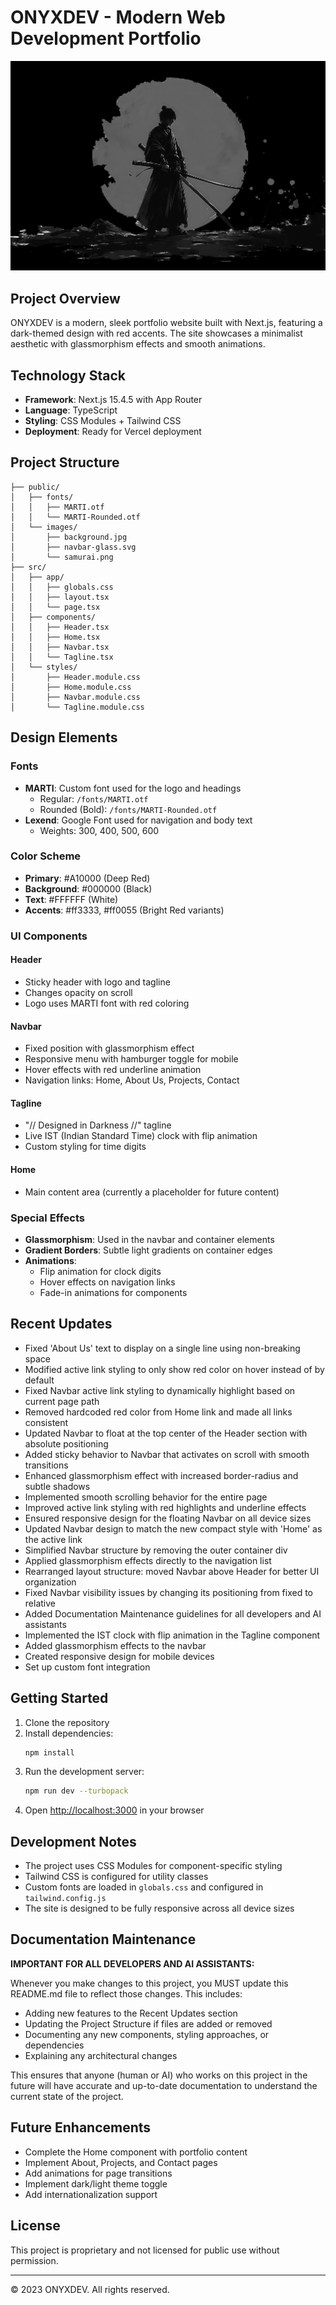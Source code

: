 # ONYXDEV - Modern Web Development Portfolio

![ONYXDEV](./public/images/samurai.png)

## Project Overview

ONYXDEV is a modern, sleek portfolio website built with Next.js, featuring a dark-themed design with red accents. The site showcases a minimalist aesthetic with glassmorphism effects and smooth animations.

## Technology Stack

- **Framework**: Next.js 15.4.5 with App Router
- **Language**: TypeScript
- **Styling**: CSS Modules + Tailwind CSS
- **Deployment**: Ready for Vercel deployment

## Project Structure

```
├── public/
│   ├── fonts/
│   │   ├── MARTI.otf
│   │   └── MARTI-Rounded.otf
│   └── images/
│       ├── background.jpg
│       ├── navbar-glass.svg
│       └── samurai.png
├── src/
│   ├── app/
│   │   ├── globals.css
│   │   ├── layout.tsx
│   │   └── page.tsx
│   ├── components/
│   │   ├── Header.tsx
│   │   ├── Home.tsx
│   │   ├── Navbar.tsx
│   │   └── Tagline.tsx
│   └── styles/
│       ├── Header.module.css
│       ├── Home.module.css
│       ├── Navbar.module.css
│       └── Tagline.module.css
```

## Design Elements

### Fonts

- **MARTI**: Custom font used for the logo and headings
  - Regular: `/fonts/MARTI.otf`
  - Rounded (Bold): `/fonts/MARTI-Rounded.otf`
- **Lexend**: Google Font used for navigation and body text
  - Weights: 300, 400, 500, 600

### Color Scheme

- **Primary**: #A10000 (Deep Red)
- **Background**: #000000 (Black)
- **Text**: #FFFFFF (White)
- **Accents**: #ff3333, #ff0055 (Bright Red variants)

### UI Components

#### Header
- Sticky header with logo and tagline
- Changes opacity on scroll
- Logo uses MARTI font with red coloring

#### Navbar
- Fixed position with glassmorphism effect
- Responsive menu with hamburger toggle for mobile
- Hover effects with red underline animation
- Navigation links: Home, About Us, Projects, Contact

#### Tagline
- "// Designed in Darkness //" tagline
- Live IST (Indian Standard Time) clock with flip animation
- Custom styling for time digits

#### Home
- Main content area (currently a placeholder for future content)

### Special Effects

- **Glassmorphism**: Used in the navbar and container elements
- **Gradient Borders**: Subtle light gradients on container edges
- **Animations**: 
  - Flip animation for clock digits
  - Hover effects on navigation links
  - Fade-in animations for components

## Recent Updates

- Fixed 'About Us' text to display on a single line using non-breaking space
- Modified active link styling to only show red color on hover instead of by default
- Fixed Navbar active link styling to dynamically highlight based on current page path
- Removed hardcoded red color from Home link and made all links consistent
- Updated Navbar to float at the top center of the Header section with absolute positioning
- Added sticky behavior to Navbar that activates on scroll with smooth transitions
- Enhanced glassmorphism effect with increased border-radius and subtle shadows
- Implemented smooth scrolling behavior for the entire page
- Improved active link styling with red highlights and underline effects
- Ensured responsive design for the floating Navbar on all device sizes
- Updated Navbar design to match the new compact style with 'Home' as the active link
- Simplified Navbar structure by removing the outer container div
- Applied glassmorphism effects directly to the navigation list
- Rearranged layout structure: moved Navbar above Header for better UI organization
- Fixed Navbar visibility issues by changing its positioning from fixed to relative
- Added Documentation Maintenance guidelines for all developers and AI assistants
- Implemented the IST clock with flip animation in the Tagline component
- Added glassmorphism effects to the navbar
- Created responsive design for mobile devices
- Set up custom font integration

## Getting Started

1. Clone the repository
2. Install dependencies:
   ```bash
   npm install
   ```
3. Run the development server:
   ```bash
   npm run dev --turbopack
   ```
4. Open [http://localhost:3000](http://localhost:3000) in your browser

## Development Notes

- The project uses CSS Modules for component-specific styling
- Tailwind CSS is configured for utility classes
- Custom fonts are loaded in `globals.css` and configured in `tailwind.config.js`
- The site is designed to be fully responsive across all device sizes

## Documentation Maintenance

**IMPORTANT FOR ALL DEVELOPERS AND AI ASSISTANTS:**

Whenever you make changes to this project, you MUST update this README.md file to reflect those changes. This includes:

- Adding new features to the Recent Updates section
- Updating the Project Structure if files are added or removed
- Documenting any new components, styling approaches, or dependencies
- Explaining any architectural changes

This ensures that anyone (human or AI) who works on this project in the future will have accurate and up-to-date documentation to understand the current state of the project.

## Future Enhancements

- Complete the Home component with portfolio content
- Implement About, Projects, and Contact pages
- Add animations for page transitions
- Implement dark/light theme toggle
- Add internationalization support

## License

This project is proprietary and not licensed for public use without permission.

---

© 2023 ONYXDEV. All rights reserved.
